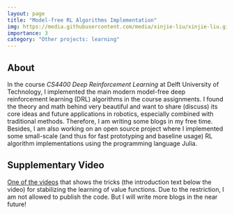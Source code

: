 ```yaml
---
layout: page
title: "Model-free RL Algorithms Implementation"
img: https://media.githubusercontent.com/media/xinjie-liu/xinjie-liu.github.io/main/assets/img/lunarlander_.gif
importance: 3
category: "Other projects: learning"
---
```


## About

In the course *CS4400 Deep Reinforcement Learning* at Delft University of Technology, I implemented the main modern model-free deep reinforcement learning (DRL) algorithms in the course assignments. I found the theory and math behind very beautiful and want to share (discuss) its core ideas and future applications in robotics, especially combined with traditional methods. Therefore, I am writing some blogs in my free time. Besides, I am also working on an open source project where I implemented some small-scale (and thus for fast prototyping and baseline usage) RL algorithm implementations using the programming language Julia. 


## Supplementary Video

[One of the videos](https://www.youtube.com/watch?v=ccddN-D_hJw) that shows the tricks (the introduction text below the video) for stabilizing the learning of value functions. Due to the restriction, I am not allowed to publish the code. But I will write more blogs in the near future!
